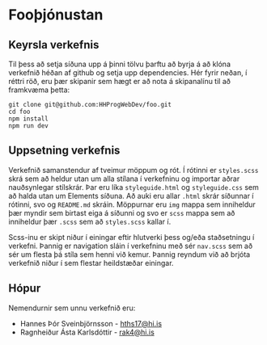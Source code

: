 Fooþjónustan
====

## Keyrsla verkefnis
Til þess að setja síðuna upp á þinni tölvu þarftu að byrja á að klóna verkefnið héðan af github og setja upp dependencies. Hér fyrir neðan, í réttri röð, eru þær skipanir sem hægt er að nota á skipanalínu til að framkvæma þetta:

```
git clone git@github.com:HHProgWebDev/foo.git
cd foo
npm install
npm run dev
```
## Uppsetning verkefnis
Verkefnið samanstendur af tveimur möppum og rót.
Í rótinni er `styles.scss` skrá sem að heldur utan um alla stílana í verkefninu og importar aðrar nauðsynlegar stílskrár. Þar eru líka `styleguide.html` og `styleguide.css` sem að halda utan um Elements síðuna. Að auki eru allar `.html` skrár síðunnar í rótinni, svo og `README.md` skráin. Möppurnar eru `img` mappa sem inniheldur þær myndir sem birtast eiga á síðunni og svo er `scss` mappa sem að inniheldur þær `.scss` sem að `styles.scss` kallar í.

Scss-inu er skipt niður í einingar eftir hlutverki þess og/eða staðsetningu í verkefni. Þannig er navigation sláin í verkefninu með sér `nav.scss` sem að sér um flesta þá stíla sem henni við kemur. Þannig reyndum við að brjóta verkefnið niður í sem flestar heildstæðar einingar.

## Hópur
Nemendurnir sem unnu verkefnið eru:

- Hannes Þór Sveinbjörnsson - hths17@hi.is
- Ragnheiður Ásta Karlsdóttir - rak4@hi.is
